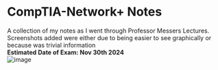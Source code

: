 # CompTIA-Network+ Notes
A collection of my notes as I went through Professor Messers Lectures. Screenshots added were either due to being easier to see graphically or because was trivial information<br>
**Estimated Date of Exam: Nov 30th 2024** <br>
![image](https://github.com/user-attachments/assets/8c0cf3c8-c8ae-4884-bbae-4bb1378e230c)
